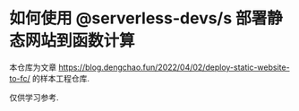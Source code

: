 # 如何使用 @serverless-devs/s 部署静态网站到函数计算

本仓库为文章 https://blog.dengchao.fun/2022/04/02/deploy-static-website-to-fc/ 的样本工程仓库.

仅供学习参考.
